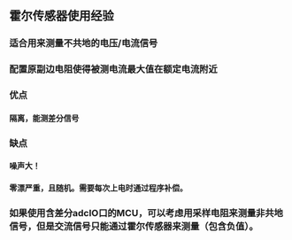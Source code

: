## 霍尔传感器使用经验
### 适合用来测量不共地的电压/电流信号
### 配置原副边电阻使得被测电流最大值在额定电流附近
### 优点
#### 隔离，能测差分信号
### 缺点
#### 噪声大！
#### 零漂严重，且随机。需要每次上电时通过程序补偿。
### 如果使用含差分adcIO口的MCU，可以考虑用采样电阻来测量非共地信号，但是交流信号只能通过霍尔传感器来测量（包含负值）。
